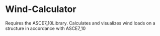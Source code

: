 # Wind-Calculator
Requires the ASCE7_10Library.  Calculates and visualizes wind loads on a structure in accordance with ASCE7_10
